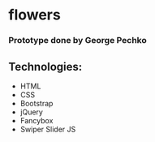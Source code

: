 # flowers
### Prototype done by George Pechko
## Technologies:
- HTML
- CSS
- Bootstrap
- jQuery
- Fancybox
- Swiper Slider JS
